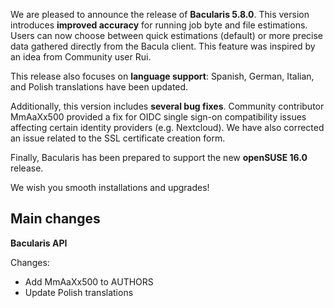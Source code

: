 
We are pleased to announce the release of **Bacularis 5.8.0**.
This version introduces **improved accuracy** for running job byte and file
estimations. Users can now choose between quick estimations (default) or
more precise data gathered directly from the Bacula client. This feature
was inspired by an idea from Community user Rui.

This release also focuses on **language support**: Spanish, German, Italian,
and Polish translations have been updated.

Additionally, this version includes **several bug fixes**.
Community contributor MmAaXx500 provided a fix for OIDC single sign-on
compatibility issues affecting certain identity providers (e.g. Nextcloud).
We have also corrected an issue related to the SSL certificate creation form.

Finally, Bacularis has been prepared to support the new **openSUSE 16.0**
release.

We wish you smooth installations and upgrades!

## Main changes

**Bacularis API**

Changes:

 * Add MmAaXx500 to AUTHORS
 * Update Polish translations

